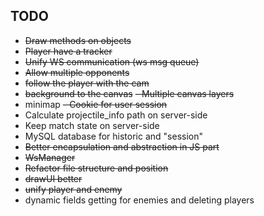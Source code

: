 ## TODO
- ~~Draw methods on objects~~
- ~~Player have a tracker~~
- ~~Unify WS communication (ws msg queue)~~
- ~~Allow multiple opponents~~
- ~~follow the player with the cam~~
- ~~background to the canvas~~
~~- Multiple canvas layers~~
- minimap
~~- Cookie for user session~~
- Calculate projectile_info path on server-side
- Keep match state on server-side
- MySQL database for historic and "session"
- ~~Better encapsulation and abstraction in JS part~~
- ~~WsManager~~
- ~~Refactor file structure and position~~
- ~~drawUI better~~
- ~~unify player and enemy~~
- dynamic fields getting for enemies and deleting players
